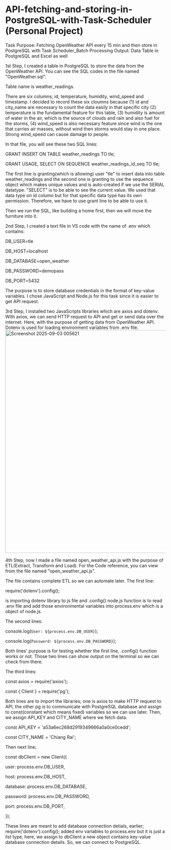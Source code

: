 # API-fetching-and-storing-in-PostgreSQL-with-Task-Scheduler (Personal Project) 

Task Purpose: Fetching OpenWeather API every 15 min and then store in PostgreSQL with Task Scheduler_Batch Processing
Output: Data Table in PostgreSQL and Excel as well

1st Step, I created a table in PostgreSQL to store the data from the OpenWeather API. You can see the SQL codes in the file named "OpenWeather.sql". 

Table name is weather_readings. 

There are six columns; id, temperature, humidity, wind_speed and timestamp. I decided to record these six cloumns because (1) id and city_name are necessary to count the data easily in that specific city (2) temperature is the fundamental feature for this table,  (3) humidity is amount of water in the air, which is the source of clouds and rain and also fuel for the storms, (4) wind_speed is also necessary feature since wind is the one that carries air masses, without wind then storms would stay in one place. Strong wind_speed can cause damage to people. 

In that file, you will see these two SQL lines:

GRANT INSERT ON TABLE weather_readings TO tle;

GRANT USAGE, SELECT ON SEQUENCE weather_readings_id_seq TO tle;

The first line is granting(which is allowing) user "tle" to insert data into table weather_readings and the second one is granting to use the sequence object which makes unique values and is auto-created if we use the SERIAL datatype. "SELECT" is to be able to see the current value. We used that data type on id column but for that specific data type has its own permission. Therefore, we have to use grant line to be able to use it. 

Then we run the SQL, like building a home first, then we will move the furniture into it. 

2nd Step, I created a text file in VS code with the name of .env which contains:

DB_USER=tle

DB_HOST=localhost

DB_DATABASE=open_weather

DB_PASSWORD=demopass

DB_PORT=5432

The purpose is to store database credentials in the format of key-value variables.  I chose JavaScript and Node.js for this task since it is easier to get API request. 

3rd Step, I installed two JavaScripts libraries which are axios and dotenv. With axios, we can send HTTP request to API and get or send data over the internet. Here, with the purpose of getting data from OpenWeather API. Dotenv is used for loading environment variables from .env file. 
<img width="1277" height="700" alt="Screenshot 2025-09-03 005621" src="https://github.com/user-attachments/assets/aa384d28-66c6-4343-9535-65cad8d1a8b0" />

4th Step, now I made a file named open_weather_api.js with the purpose of ETL(Extract, Transform and Load). For the Code reference, you can view from the file named "open_weather_api.js". 

The file contains complete ETL so we can automate later. The first line: 

require('dotenv').config();

is importing dotenv library to js file and .config() node.js function is to read .env file and add those environmental variables into process.env which is a object of node.js. 

The second lines:

console.log(`User: ${process.env.DB_USER}`);

console.log(`Password: ${process.env.DB_PASSWORD}`);

Both lines' purpose is for testing whether the first line, .config() function works or not. Those two lines can show output on the terminal so we can check from there. 

The third lines:

const axios = require('axios');

const { Client } = require('pg');

Both lines are to import the libraries; one is axios to make HTTP request to API, the other pg is to communicate with PostgreSQL database and assign to const(constant which means fixed) variables so we can use later. Then, we assign API_KEY and CITY_NAME where we fetch data. 

const API_KEY = 'a53a6ec268d2919349666a0a0ce0cedd';

const CITY_NAME = 'Chiang Rai';

Then next line; 

const dbClient = new Client({

  user: process.env.DB_USER,
  
  host: process.env.DB_HOST,
  
  database: process.env.DB_DATABASE,
  
  password: process.env.DB_PASSWORD,
  
  port: process.env.DB_PORT,
  
});

These lines are meant to add database connection detials, earlier; require('dotenv').config(); added env variables to process.env but it is just a list type, here, we assign to dbClient a new object contains key-value database connection details. So, we can connect to PostgreSQL. 
